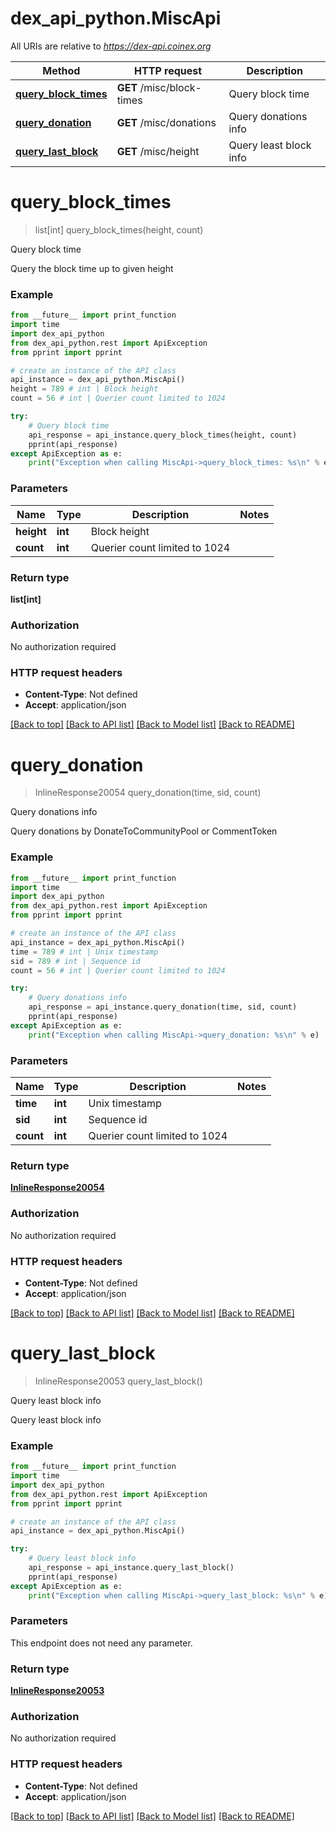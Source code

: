 # dex_api_python.MiscApi

All URIs are relative to *https://dex-api.coinex.org*

Method | HTTP request | Description
------------- | ------------- | -------------
[**query_block_times**](MiscApi.md#query_block_times) | **GET** /misc/block-times | Query block time
[**query_donation**](MiscApi.md#query_donation) | **GET** /misc/donations | Query donations info
[**query_last_block**](MiscApi.md#query_last_block) | **GET** /misc/height | Query least block info


# **query_block_times**
> list[int] query_block_times(height, count)

Query block time

Query the block time up to given height

### Example
```python
from __future__ import print_function
import time
import dex_api_python
from dex_api_python.rest import ApiException
from pprint import pprint

# create an instance of the API class
api_instance = dex_api_python.MiscApi()
height = 789 # int | Block height
count = 56 # int | Querier count limited to 1024

try:
    # Query block time
    api_response = api_instance.query_block_times(height, count)
    pprint(api_response)
except ApiException as e:
    print("Exception when calling MiscApi->query_block_times: %s\n" % e)
```

### Parameters

Name | Type | Description  | Notes
------------- | ------------- | ------------- | -------------
 **height** | **int**| Block height | 
 **count** | **int**| Querier count limited to 1024 | 

### Return type

**list[int]**

### Authorization

No authorization required

### HTTP request headers

 - **Content-Type**: Not defined
 - **Accept**: application/json

[[Back to top]](#) [[Back to API list]](../README.md#documentation-for-api-endpoints) [[Back to Model list]](../README.md#documentation-for-models) [[Back to README]](../README.md)

# **query_donation**
> InlineResponse20054 query_donation(time, sid, count)

Query donations info

Query donations by DonateToCommunityPool or CommentToken

### Example
```python
from __future__ import print_function
import time
import dex_api_python
from dex_api_python.rest import ApiException
from pprint import pprint

# create an instance of the API class
api_instance = dex_api_python.MiscApi()
time = 789 # int | Unix timestamp
sid = 789 # int | Sequence id
count = 56 # int | Querier count limited to 1024

try:
    # Query donations info
    api_response = api_instance.query_donation(time, sid, count)
    pprint(api_response)
except ApiException as e:
    print("Exception when calling MiscApi->query_donation: %s\n" % e)
```

### Parameters

Name | Type | Description  | Notes
------------- | ------------- | ------------- | -------------
 **time** | **int**| Unix timestamp | 
 **sid** | **int**| Sequence id | 
 **count** | **int**| Querier count limited to 1024 | 

### Return type

[**InlineResponse20054**](InlineResponse20054.md)

### Authorization

No authorization required

### HTTP request headers

 - **Content-Type**: Not defined
 - **Accept**: application/json

[[Back to top]](#) [[Back to API list]](../README.md#documentation-for-api-endpoints) [[Back to Model list]](../README.md#documentation-for-models) [[Back to README]](../README.md)

# **query_last_block**
> InlineResponse20053 query_last_block()

Query least block info

Query least block info

### Example
```python
from __future__ import print_function
import time
import dex_api_python
from dex_api_python.rest import ApiException
from pprint import pprint

# create an instance of the API class
api_instance = dex_api_python.MiscApi()

try:
    # Query least block info
    api_response = api_instance.query_last_block()
    pprint(api_response)
except ApiException as e:
    print("Exception when calling MiscApi->query_last_block: %s\n" % e)
```

### Parameters
This endpoint does not need any parameter.

### Return type

[**InlineResponse20053**](InlineResponse20053.md)

### Authorization

No authorization required

### HTTP request headers

 - **Content-Type**: Not defined
 - **Accept**: application/json

[[Back to top]](#) [[Back to API list]](../README.md#documentation-for-api-endpoints) [[Back to Model list]](../README.md#documentation-for-models) [[Back to README]](../README.md)

